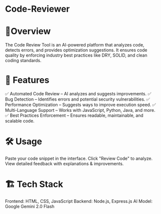 # Code-Reviewer
# 🎯Overview
The Code Review Tool is an AI-powered platform that analyzes code, detects errors, and provides optimization suggestions. It ensures code quality by enforcing industry best practices like DRY, SOLID, and clean coding standards.

# 🚀 Features
✅ Automated Code Review – AI analyzes and suggests improvements.
✅ Bug Detection – Identifies errors and potential security vulnerabilities.
✅ Performance Optimization – Suggests ways to improve execution speed.
✅ Multi-Language Support – Works with JavaScript, Python, Java, and more.
✅ Best Practices Enforcement – Ensures readable, maintainable, and scalable code.

# 🛠 Usage
Paste your code snippet in the interface.
Click "Review Code" to analyze.
View detailed feedback with explanations & improvements.

# 🏗 Tech Stack
Frontend: HTML, CSS, JavaScript
Backend: Node.js, Express.js
AI Model: Google Gemini 2.0 Flash
